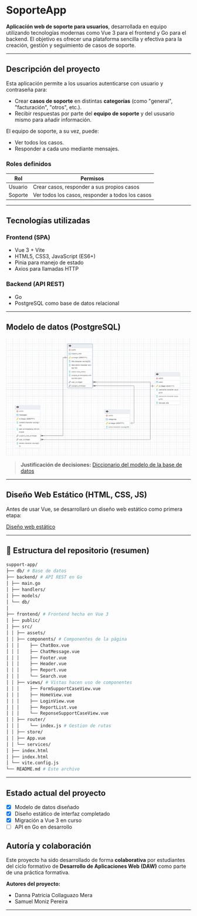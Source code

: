 # SoporteApp

**Aplicación web de soporte para usuarios**, desarrollada en equipo utilizando tecnologías modernas como Vue 3 para el frontend y Go para el backend. El objetivo es ofrecer una plataforma sencilla y efectiva para la creación, gestión y seguimiento de casos de soporte.

---

## Descripción del proyecto

Esta aplicación permite a los usuarios autenticarse con usuario y contraseña para:

- Crear **casos de soporte** en distintas **categorías** (como "general", "facturación", "otros", etc.).
- Recibir respuestas por parte del **equipo de soporte** y del ususario mismo para añadir información.

El equipo de soporte, a su vez, puede:

- Ver todos los casos.
- Responder a cada uno mediante mensajes.

### Roles definidos

| Rol     | Permisos |
|---------|----------|
| Usuario | Crear casos, responder a sus propios casos |
| Soporte | Ver todos los casos, responder a todos los casos |

---

##  Tecnologías utilizadas

### Frontend (SPA)
-  Vue 3 + Vite
-  HTML5, CSS3, JavaScript (ES6+)
-  Pinia para manejo de estado
-  Axios para llamadas HTTP

### Backend (API REST)
-  Go
-  PostgreSQL como base de datos relacional

---

##  Modelo de datos (PostgreSQL)

[![Modelo de base de datos](img/modeloBBDD.png)](ModeloBBDD)


> **Justificación de decisiones:**
[Diccionario del modelo de la base de datos](https://gitea.dev.loadfront.net/SamuelMoniz/Soporte-Tecnico-Diseno-Model/src/branch/main/Diccionario-de-datos.pdf)


---

## Diseño Web Estático (HTML, CSS, JS)

Antes de usar Vue, se desarrollaró un diseño web estático como primera etapa:

[Diseño web estático](https://gitea.dev.loadfront.net/SamuelMoniz/Soporte-Tecnico-Diseno-Model)

---

## 📂 Estructura del repositorio (resumen)

``` bash
support-app/
├── db/ # Base de datos
├── backend/ # API REST en Go
│ ├── main.go
│ ├── handlers/
│ ├── models/
│ └── db/
│
├── frontend/ # Frontend hecha en Vue 3
│ ├── public/
│ ├── src/
│ │ ├── assets/
│ │ ├── components/ # Componentes de la página
│ │ │    ├── ChatBox.vue
│ │ │    ├── ChatMessage.vue   
│ │ │    ├── Footer.vue   
│ │ │    ├── Header.vue   
│ │ │    ├── Report.vue   
│ │ │    └── Search.vue   
│ │ ├── views/ # Vistas hacen uso de componentes
│ │ │    ├── FormSupportCaseView.vue
│ │ │    ├── HomeView.vue   
│ │ │    ├── LoginView.vue   
│ │ │    ├── ReportList.vue   
│ │ │    └── ReponseSupportCaseView.vue   
│ │ ├── router/ 
│ │ │    └── index.js # Gestion de rutas
│ │ ├── store/
│ │ ├── App.vue
│ │ └── services/
│ ├── index.html
│ ├── index.html
│ └── vite.config.js
└── README.md # Este archivo
```

---

##  Estado actual del proyecto

- [x] Modelo de datos diseñado
- [x] Diseño estático de interfaz completado
- [x] Migración a Vue 3 en curso
- [ ] API en Go en desarrollo

## Autoría y colaboración

Este proyecto ha sido desarrollado de forma **colaborativa** por estudiantes del ciclo formativo de **Desarrollo de Aplicaciones Web (DAW)** como parte de una práctica formativa.


**Autores del proyecto:**

- Danna Patricia Collaguazo Mera
- Samuel Moniz Pereira

---